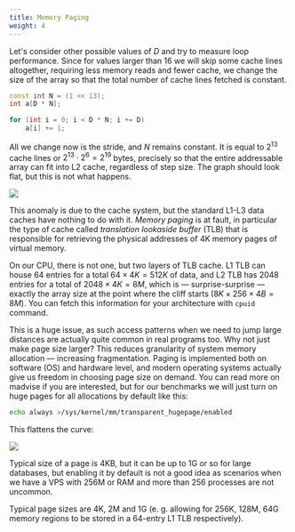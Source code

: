 ```yaml
---
title: Memory Paging
weight: 4
---
```


Let's consider other possible values of $D$ and try to measure loop performance. Since for values larger than 16 we will skip some cache lines altogether, requiring less memory reads and fewer cache, we change the size of the array so that the total number of cache lines fetched is constant.

```cpp
const int N = (1 << 13);
int a[D * N];

for (int i = 0; i < D * N; i += D)
    a[i] += 1;
```

All we change now is the stride, and $N$ remains constant. It is equal to $2^{13}$ cache lines or $2^{13} \cdot 2^6 = 2^{19}$ bytes, precisely so that the entire addressable array can fit into L2 cache, regardless of step size. The graph should look flat, but this is not what happens.

![](../img/strides.svg)

This anomaly is due to the cache system, but the standard L1-L3 data caches have nothing to do with it. *Memory paging* is at fault, in particular the type of cache called *translation lookaside buffer* (TLB) that is responsible for retrieving the physical addresses of 4K memory pages of virtual memory.

On our CPU, there is not one, but two layers of TLB cache. L1 TLB can house 64 entries for a total $64 \times 4K = 512K$ of data, and L2 TLB has 2048 entries for a total of $2048 \times 4K = 8M$, which is — surprise-surprise — exactly the array size at the point where the cliff starts ($8K \times 256 \times 4B = 8M$). You can fetch this information for your architecture with `cpuid` command.

This is a huge issue, as such access patterns when we need to jump large distances are actually quite common in real programs too. Why not just make page size larger? This reduces granularity of system memory allocation — increasing fragmentation. Paging is implemented both on software (OS) and hardware level, and modern operating systems actually give us freedom in choosing page size on demand. You can read more on madvise if you are interested, but for our benchmarks we will just turn on huge pages for all allocations by default like this:

```bash
echo always >/sys/kernel/mm/transparent_hugepage/enabled
```

This flattens the curve:

![](../img/strides-hugepages.svg)

Typical size of a page is 4KB, but it can be up to 1G or so for large databases, but enabling it by default is not a good idea as scenarios when we have a VPS with 256M or RAM and more than 256 processes are not uncommon.

Typical page sizes are 4K, 2M and 1G (e. g. allowing for 256K, 128M, 64G memory regions to be stored in a 64-entry L1 TLB respectively).
